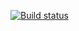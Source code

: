 [![Build status](https://ci.appveyor.com/api/projects/status/byhpt7kg1c460pys?svg=true)](https://ci.appveyor.com/project/sashkin080/Testing-web-interfaces)
